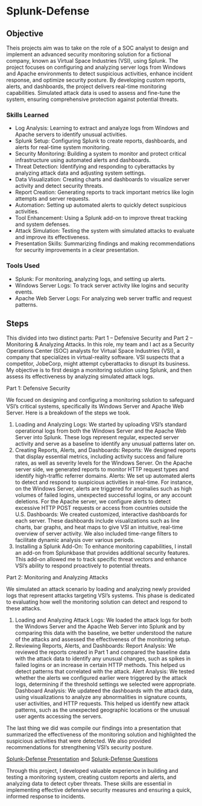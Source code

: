 # Splunk-Defense

## Objective

Theis projects aim was to take on the role of a SOC analyst to design and implement an advanced security monitoring solution for a fictional company, known as Virtual Space Industries (VSI), using Splunk. The project focuses on configuring and analyzing server logs from Windows and Apache environments to detect suspicious activities, enhance incident response, and optimize security posture. By developing custom reports, alerts, and dashboards, the project delivers real-time monitoring capabilities. Simulated attack data is used to assess and fine-tune the system, ensuring comprehensive protection against potential threats.

### Skills Learned

- Log Analysis: Learning to extract and analyze logs from Windows and Apache servers to identify unusual activities.
- Splunk Setup: Configuring Splunk to create reports, dashboards, and alerts for real-time system monitoring.
- Security Monitoring: Building a system to monitor and protect critical infrastructure using automated alerts and dashboards.
- Threat Detection: Identifying and responding to cyberattacks by analyzing attack data and adjusting system settings.
- Data Visualization: Creating charts and dashboards to visualize server activity and detect security threats.
- Report Creation: Generating reports to track important metrics like login attempts and server requests.
- Automation: Setting up automated alerts to quickly detect suspicious activities.
- Tool Enhancement: Using a Splunk add-on to improve threat tracking and system defenses.
- Attack Simulation: Testing the system with simulated attacks to evaluate and improve its effectiveness.
- Presentation Skills: Summarizing findings and making recommendations for security improvements in a clear presentation.

### Tools Used

- Splunk: For monitoring, analyzing logs, and setting up alerts.
- Windows Server Logs: To track server activity like logins and security events.
- Apache Web Server Logs: For analyzing web server traffic and request patterns.

## Steps

This divided into two distinct parts: Part 1 – Defensive Security and Part 2 – Monitoring & Analyzing Attacks. In this role, my team and I act as a Security Operations Center (SOC) analysts for Virtual Space Industries (VSI), a company that specializes in virtual-reality software. VSI suspects that a competitor, JobeCorp, might attempt cyberattacks to disrupt its business. My objective is to first design a monitoring solution using Splunk, and then assess its effectiveness by analyzing simulated attack logs.
 
Part 1: Defensive Security

We focued on designing and configuring a monitoring solution to safeguard VSI’s critical systems, specifically its Windows Server and Apache Web Server. 
Here is a breakdown of the steps we took. 
1.	Loading and Analyzing Logs:
We started by uploading VSI’s standard operational logs from both the Windows Server and the Apache Web Server into Splunk. These logs represent regular, expected server activity and serve as a baseline to identify any unusual patterns later on.
2.	Creating Reports, Alerts, and Dashboards:
Reports: We designed reports that display essential metrics, including activity success and failure rates, as well as severity levels for the Windows Server. On the Apache server side, we generated reports to monitor HTTP request types and identify high-traffic referrer domains.
Alerts: We set up automated alerts to detect and respond to suspicious activities in real-time. For instance, on the Windows Server, alerts are triggered for anomalies such as high volumes of failed logins, unexpected successful logins, or any account deletions. For the Apache server, we configure alerts to detect excessive HTTP POST requests or access from countries outside the U.S.
Dashboards: We created customized, interactive dashboards for each server. These dashboards include visualizations such as line charts, bar graphs, and heat maps to give VSI an intuitive, real-time overview of server activity. We also included time-range filters to facilitate dynamic analysis over various periods.
3.	Installing a Splunk Add-On:
To enhance monitoring capabilities, I install an add-on from Splunkbase that provides additional security features. This add-on allowed me to track specific threat vectors and enhance VSI’s ability to respond proactively to potential threats.
 
Part 2: Monitoring and Analyzing Attacks

We simulated an attack scenario by loading and analyzing newly provided logs that represent attacks targeting VSI’s systems. This phase is dedicated to evaluating how well the monitoring solution can detect and respond to these attacks.
1.	Loading and Analyzing Attack Logs:
We loaded the attack logs for both the Windows Server and the Apache Web Server into Splunk and by comparing this data with the baseline, we better understood the nature of the attacks and assessed the effectiveness of the monitoring setup.
2.	Reviewing Reports, Alerts, and Dashboards:
Report Analysis: We reviewed the reports created in Part 1 and compared the baseline data with the attack data to identify any unusual changes, such as spikes in failed logins or an increase in certain HTTP methods. This helped us detect patterns that correlated with the attack.
Alert Analysis: We tested whether the alerts we configured earlier were triggered by the attack logs, determining if the threshold settings we selected were appropriate.
Dashboard Analysis: We updateed the dashboards with the attack data, using visualizations to analyze any abnormalities in signature counts, user activities, and HTTP requests. This helped us identify new attack patterns, such as the unexpected geographic locations or the unusual user agents accessing the servers.

The last thing we did was compile our findings into a presentation that summarized the effectiveness of the monitoring solution and highlighted the suspicious activities that were detected. We also provided recommendations for strengthening VSI’s security posture.

<a href="https://github.com/ThatBrownGuy101/Splunk-Defense/blob/main/Splunk-Defense%20Presentation.pptx">Splunk-Defense Presentation</a> and <a href="https://github.com/ThatBrownGuy101/Splunk-Defense/blob/main/Splunk-Defense%20Questions.pdf">Splunk-Defense Questions</a>
 
Through this project, I developed valuable experience in building and testing a monitoring system, creating custom reports and alerts, and analyzing data to detect cyber threats. These skills are essential in implementing effective defensive security measures and ensuring a quick, informed response to incidents.

